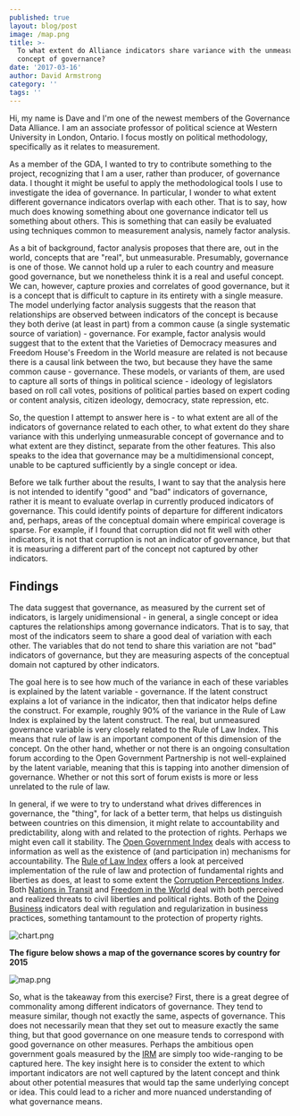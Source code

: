```yaml
---
published: true
layout: blog/post
image: /map.png
title: >-
  To what extent do Alliance indicators share variance with the unmeasurable
  concept of governance?
date: '2017-03-16'
author: David Armstrong
category: ''
tags: ''
---
```

Hi, my name is Dave and I'm one of the newest members of the Governance Data Alliance. I am an associate professor of political science at Western University in London, Ontario. I focus mostly on political methodology, specifically as it relates to measurement.

As a member of the GDA, I wanted to try to contribute something to the project, recognizing that I am a user, rather than producer, of governance data. I thought it might be useful to apply the methodological tools I use to investigate the idea of governance. In particular, I wonder to what extent different governance indicators overlap with each other. That is to say, how much does knowing something about one governance indicator tell us something about others. This is something that can easily be evaluated using techniques common to measurement analysis, namely factor analysis.

As a bit of background, factor analysis proposes that there are, out in the world, concepts that are "real", but unmeasurable. Presumably, governance is one of those. We cannot hold up a ruler to each country and measure good governance, but we nonetheless think it is a real and useful concept. We can, however, capture proxies and correlates of good governance, but it is a concept that is difficult to capture in its entirety with a single measure. The model underlying factor analysis suggests that the reason that relationships are observed between indicators of the concept is because they both derive (at least in part) from a common cause (a single systematic source of variation) - governance. For example, factor analysis would suggest that to the extent that the Varieties of Democracy measures and Freedom House's Freedom in the World measure are related is not because there is a causal link between the two, but because they have the same common cause - governance. These models, or variants of them, are used to capture all sorts of things in political science - ideology of legislators based on roll call votes, positions of political parties based on expert coding or content analysis, citizen ideology, democracy, state repression, etc.

So, the question I attempt to answer here is - to what extent are all of the indicators of governance related to each other, to what extent do they share variance with this underlying unmeasurable concept of governance and to what extent are they distinct, separate from the other features. This also speaks to the idea that governance may be a multidimensional concept, unable to be captured sufficiently by a single concept or idea.

Before we talk further about the results, I want to say that the analysis here is not intended to identify "good" and "bad" indicators of governance, rather it is meant to evaluate overlap in currently produced indicators of governance. This could identify points of departure for different indicators and, perhaps, areas of the conceptual domain where empirical coverage is sparse. For example, if I found that corruption did not fit well with other indicators, it is not that corruption is not an indicator of governance, but that it is measuring a different part of the concept not captured by other indicators.

## **Findings**

The data suggest that governance, as measured by the current set of indicators, is largely unidimensional - in general, a single concept or idea captures the relationships among governance indicators. That is to say, that most of the indicators seem to share a good deal of variation with each other. The variables that do not tend to share this variation are not "bad" indicators of governance, but they are measuring aspects of the conceptual domain not captured by other indicators.

The goal here is to see how much of the variance in each of these variables is explained by the latent variable - governance. If the latent construct explains a lot of variance in the indicator, then that indicator helps define the construct. For example, roughly 90% of the variance in the Rule of Law Index is explained by the latent construct. The real, but unmeasured governance variable is very closely related to the Rule of Law Index. This means that rule of law is an important component of this dimension of the concept. On the other hand, whether or not there is an ongoing consultation forum according to the Open Government Partnership is not well-explained by the latent variable, meaning that this is tapping into another dimension of governance. Whether or not this sort of forum exists is more or less unrelated to the rule of law.

In general, if we were to try to understand what drives differences in governance, the "thing", for lack of a better term, that helps us distinguish between countries on this dimension, it might relate to accountability and predictability, along with and related to the protection of rights. Perhaps we might even call it stability. The  [Open Government Index](http://www.governancedata.org/indicators#OGI:2015) deals with access to information as well as the existence of (and participation in) mechanisms for accountability. The  [Rule of Law Index](http://www.governancedata.org/indicators#ROLI:2016) offers a look at perceived implementation of the rule of law and protection of fundamental rights and liberties as does, at least to some extent the  [Corruption Perceptions Index](http://www.governancedata.org/indicators#corruption_perceptions_index:2015). Both  [Nations in Transit](http://www.governancedata.org/indicators#Nations_in_Transit:2015) and  [Freedom in the World](http://www.governancedata.org/indicators#freedom_in_the_world:2015) deal with both perceived and realized threats to civil liberties and political rights. Both of the  [Doing Business](http://www.governancedata.org/indicators#doing_business:2016) indicators deal with regulation and regularization in business practices, something tantamount to the protection of property rights.

![chart.png]({{site.baseurl}}/css/img/blog/chart.png)



**The figure below shows a map of the governance scores by country for 2015**

![map.png]({{site.baseurl}}/css/img/blog/map.png)



So, what is the takeaway from this exercise? First, there is a great degree of commonality among different indicators of governance. They tend to measure similar, though not exactly the same, aspects of governance. This does not necessarily mean that they set out to measure exactly the same thing, but that good governance on one measure tends to correspond with good governance on other measures. Perhaps the ambitious open government goals measured by the  [IRM](http://www.governancedata.org/indicators#irm_action_plan_count_star:2015) are simply too wide-ranging to be captured here. The key insight here is to consider the extent to which important indicators are not well captured by the latent concept and think about other potential measures that would tap the same underlying concept or idea. This could lead to a richer and more nuanced understanding of what governance means.
